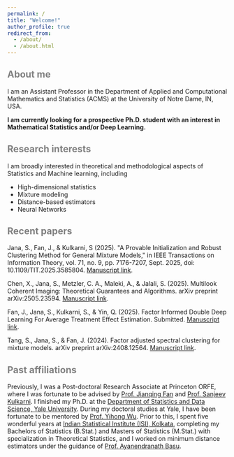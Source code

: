 ```yaml
---
permalink: /
title: "Welcome!"
author_profile: true
redirect_from: 
  - /about/
  - /about.html
---
```


<span style='color:grey'>About me</span>
-------------------------------------------------------------------------

I am an Assistant Professor in the Department of Applied and Computational Mathematics and Statistics (ACMS) at the University of Notre Dame, IN, USA. 

**I am currently looking for a prospective Ph.D. student with an interest in Mathematical Statistics and/or Deep Learning.**

<span style='color:grey'>Research interests</span>
-------------------------------------------------------------------------

I am broadly interested in theoretical and methodological aspects of Statistics and Machine learning, including

* High-dimensional statistics
* Mixture modeling
* Distance-based estimators
* Neural Networks

<span style='color:grey'>Recent papers</span>
-------------------------------------------------------------------------
Jana, S., Fan, J., & Kulkarni, S (2025). "A Provable Initialization and Robust Clustering Method for General Mixture Models," in IEEE Transactions on Information Theory, vol. 71, no. 9, pp. 7176-7207, Sept. 2025, doi: 10.1109/TIT.2025.3585804. [Manuscript link](https://ieeexplore.ieee.org/abstract/document/11069307).

Chen, X., Jana, S., Metzler, C. A., Maleki, A., & Jalali, S. (2025). Multilook Coherent Imaging: Theoretical Guarantees and Algorithms. arXiv preprint arXiv:2505.23594. [Manuscript link](https://janasoham.github.io/files/multilook.pdf).

Fan, J., Jana, S., Kulkarni, S., & Yin, Q. (2025). Factor Informed Double Deep Learning For Average Treatment Effect Estimation. Submitted. [Manuscript link](https://janasoham.github.io/files/fiddle.pdf).

Tang, S., Jana, S., & Fan, J. (2024). Factor adjusted spectral clustering for mixture models. arXiv preprint arXiv:2408.12564. [Manuscript link](https://janasoham.github.io/files/fasc.pdf).


<span style='color:grey'>Past affiliations</span>
-------------------------------------------------------------------------
Previously, I was a Post-doctoral Research Associate at Princeton ORFE, where I was fortunate to be advised by [Prof. Jianqing Fan](https://fan.princeton.edu/) and [Prof. Sanjeev Kulkarni](https://www.princeton.edu/~kulkarni/). I finished my Ph.D. at the [Department of Statistics and Data Science, Yale University](https://statistics.yale.edu/). During my doctoral studies at Yale, I have been fortunate to be mentored by [Prof. Yihong Wu](http://www.stat.yale.edu/~yw562/). Prior to this, I spent five wonderful years at [Indian Statistical Institute (ISI), Kolkata](https://www.isical.ac.in/), completing my Bachelors of Statistics (B.Stat.) and Masters of Statistics (M.Stat.) with specialization in Theoretical Statistics, and I worked on minimum distance estimators under the guidance of [Prof. Ayanendranath Basu](https://www.isical.ac.in/~ayanbasu/).




